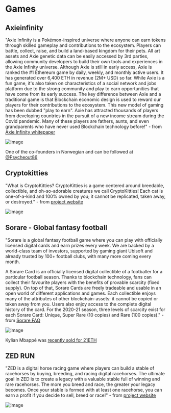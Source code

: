 # Games

## Axieinfinity
"Axie Infinity is a Pokémon-inspired universe where anyone can earn tokens through skilled gameplay and contributions to the ecosystem. Players can battle, collect, raise, and build a land-based kingdom for their pets.
All art assets and Axie genetic data can be easily accessed by 3rd parties, allowing community developers to build their own tools and experiences in the Axie Infinity universe.
Although Axie is still in early access, Axie is ranked the #1 Ethereum game by daily, weekly, and monthly active users. It has generated over 6,400 ETH in revenue (2M+ USD) so far.
While Axie is a fun game, it's also taken on characteristics of a social network and jobs platform due to the strong community and play to earn opportunities that have come from its early success.
The key difference between Axie and a traditional game is that Blockchain economic design is used to reward our players for their contributions to the ecosystem. This new model of gaming has been dubbed "play to earn". Axie has attracted thousands of players from developing countries in the pursuit of a new income stream during the Covid pandemic. Many of these players are fathers, aunts, and even grandparents who have never used Blockchain technology before!"  - from [Axie Infinity whitepaper](https://whitepaper.axieinfinity.com/)

![image](https://user-images.githubusercontent.com/1133607/120360801-73cf0080-c309-11eb-86c1-76e5746f8bc5.png)

One of the co-founders in Norwegian and can be followed at [@Psycheout86](https://twitter.com/Psycheout86])


## Cryptokitties
"What is CryptoKitties?
CryptoKitties is a game centered around breedable, collectible, and oh-so-adorable creatures we call CryptoKitties! Each cat is one-of-a-kind and 100% owned by you; it cannot be replicated, taken away, or destroyed." - from [project website](https://www.cryptokitties.co/)

![image](https://user-images.githubusercontent.com/1133607/120360921-94975600-c309-11eb-8f4c-64b58e1a248d.png)

## Sorare - Global fantasy football
"Sorare is a global fantasy football game where you can play with officially licensed digital cards and earn prizes every week. We are backed by a world-class team of investors, supported by gaming giant Ubisoft and already trusted by 100+ football clubs, with many more coming every month.

A Sorare Card is an officially licensed digital collectible of a footballer for a particular football season. Thanks to blockchain technology, fans can collect their favourite players with the benefits of provable scarcity (fixed supply). On top of that, Sorare Cards are freely tradeable and usable in an open world of different applications and games. Each collectible enjoys many of the attributes of other blockchain-assets: it cannot be copied or taken away from you. Users also enjoy access to the complete digital history of the card. For the 2020-21 season, three levels of scarcity exist for each Sorare Card: Unique, Super Rare (10 copies) and Rare (100 copies)." - from [Sorare FAQ](https://sorare.com/faq)

![image](https://user-images.githubusercontent.com/1133607/120361232-e809a400-c309-11eb-861d-166ccd3e9b0b.png)


Kylian Mbappé was [recently sold for 21ETH](https://opensea.io/assets/0x629a673a8242c2ac4b7b8c5d8735fbeac21a6205/46944597943823831691035934142311495763159481796457521206168486172559220110482)

## ZED RUN
"ZED is a digital horse racing game where players can build a stable of racehorses by buying, breeding, and racing digital racehorses. The ultimate goal in ZED is to create a legacy with a valuable stable full of winning and rare racehorses. The more you breed and race, the greater your legacy becomes. Once your stable is formed with at least one racehorse, you can earn a profit if you decide to sell, breed or race!" - from [project website](https://help.zed.run/help/what-is-zed)

![image](https://user-images.githubusercontent.com/1133607/120361150-d0cab680-c309-11eb-8239-814d105a85ef.png)
